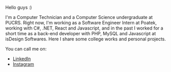 Hello guys :) 

I'm a Computer Technician and a Computer Science undergraduate at PUCRS. Right now, I'm working as a Software Engineer Intern at Poatek, working with C#, .NET, React and Javascript, and in the past I worked for a short time as a back-end developer with PHP, MySQL and Javascript at isDesign Softwares. Here I share some college works and personal projects.

You can call me on: 
* [LinkedIn](https://www.linkedin.com/in/morgana-weber-280295142/)
* [Instagram](https://www.instagram.com/_morganaweber_/)

